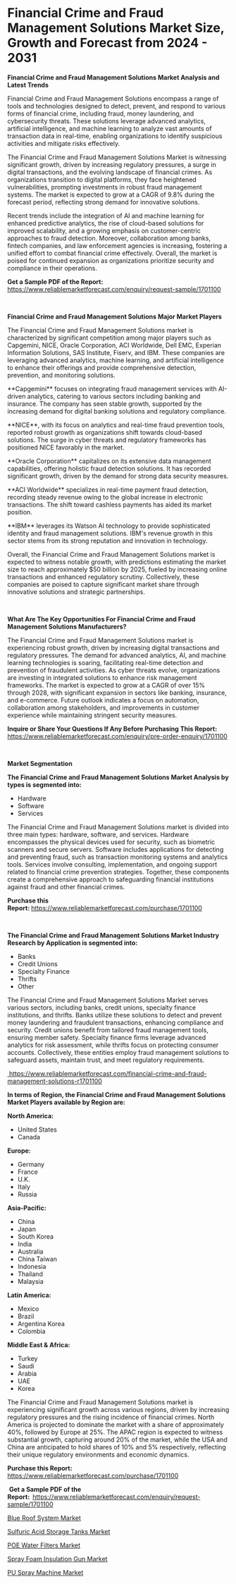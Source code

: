 <p><h1>Financial Crime and Fraud Management Solutions Market Size, Growth and Forecast from 2024 - 2031</h1></p><p><strong>Financial Crime and Fraud Management Solutions Market Analysis and Latest Trends</strong></p>
<p><p>Financial Crime and Fraud Management Solutions encompass a range of tools and technologies designed to detect, prevent, and respond to various forms of financial crime, including fraud, money laundering, and cybersecurity threats. These solutions leverage advanced analytics, artificial intelligence, and machine learning to analyze vast amounts of transaction data in real-time, enabling organizations to identify suspicious activities and mitigate risks effectively.</p><p>The Financial Crime and Fraud Management Solutions Market is witnessing significant growth, driven by increasing regulatory pressures, a surge in digital transactions, and the evolving landscape of financial crimes. As organizations transition to digital platforms, they face heightened vulnerabilities, prompting investments in robust fraud management systems. The market is expected to grow at a CAGR of 9.8% during the forecast period, reflecting strong demand for innovative solutions.</p><p>Recent trends include the integration of AI and machine learning for enhanced predictive analytics, the rise of cloud-based solutions for improved scalability, and a growing emphasis on customer-centric approaches to fraud detection. Moreover, collaboration among banks, fintech companies, and law enforcement agencies is increasing, fostering a unified effort to combat financial crime effectively. Overall, the market is poised for continued expansion as organizations prioritize security and compliance in their operations.</p></p>
<p><strong>Get a Sample PDF of the Report:&nbsp;</strong> <a href="https://www.reliablemarketforecast.com/enquiry/request-sample/1701100?utm_campaign=1567&utm_medium=2&utm_source=Github&utm_content=ia&utm_term=21102024&utm_id=financial-crime-and-fraud-management-solutions">https://www.reliablemarketforecast.com/enquiry/request-sample/1701100</a></p>
<p>&nbsp;</p>
<p><strong>Financial Crime and Fraud Management Solutions Major Market Players</strong></p>
<p><p>The Financial Crime and Fraud Management Solutions market is characterized by significant competition among major players such as Capgemini, NICE, Oracle Corporation, ACI Worldwide, Dell EMC, Experian Information Solutions, SAS Institute, Fiserv, and IBM. These companies are leveraging advanced analytics, machine learning, and artificial intelligence to enhance their offerings and provide comprehensive detection, prevention, and monitoring solutions.</p><p>**Capgemini** focuses on integrating fraud management services with AI-driven analytics, catering to various sectors including banking and insurance. The company has seen stable growth, supported by the increasing demand for digital banking solutions and regulatory compliance.</p><p>**NICE**, with its focus on analytics and real-time fraud prevention tools, reported robust growth as organizations shift towards cloud-based solutions. The surge in cyber threats and regulatory frameworks has positioned NICE favorably in the market.</p><p>**Oracle Corporation** capitalizes on its extensive data management capabilities, offering holistic fraud detection solutions. It has recorded significant growth, driven by the demand for strong data security measures.</p><p>**ACI Worldwide** specializes in real-time payment fraud detection, recording steady revenue owing to the global increase in electronic transactions. The shift toward cashless payments has aided its market position.</p><p>**IBM** leverages its Watson AI technology to provide sophisticated identity and fraud management solutions. IBM's revenue growth in this sector stems from its strong reputation and innovation in technology.</p><p>Overall, the Financial Crime and Fraud Management Solutions market is expected to witness notable growth, with predictions estimating the market size to reach approximately $50 billion by 2025, fueled by increasing online transactions and enhanced regulatory scrutiny. Collectively, these companies are poised to capture significant market share through innovative solutions and strategic partnerships.</p></p>
<p>&nbsp;</p>
<p><strong>What Are The Key Opportunities For Financial Crime and Fraud Management Solutions Manufacturers?</strong></p>
<p><p>The Financial Crime and Fraud Management Solutions market is experiencing robust growth, driven by increasing digital transactions and regulatory pressures. The demand for advanced analytics, AI, and machine learning technologies is soaring, facilitating real-time detection and prevention of fraudulent activities. As cyber threats evolve, organizations are investing in integrated solutions to enhance risk management frameworks. The market is expected to grow at a CAGR of over 15% through 2028, with significant expansion in sectors like banking, insurance, and e-commerce. Future outlook indicates a focus on automation, collaboration among stakeholders, and improvements in customer experience while maintaining stringent security measures.</p></p>
<p><strong>Inquire or Share Your Questions If Any Before Purchasing This Report:</strong> <a href="https://www.reliablemarketforecast.com/enquiry/pre-order-enquiry/1701100?utm_campaign=1567&utm_medium=2&utm_source=Github&utm_content=ia&utm_term=21102024&utm_id=financial-crime-and-fraud-management-solutions">https://www.reliablemarketforecast.com/enquiry/pre-order-enquiry/1701100</a></p>
<p>&nbsp;</p>
<p><strong>Market Segmentation</strong></p>
<p><strong>The Financial Crime and Fraud Management Solutions Market Analysis by types is segmented into:</strong></p>
<p><ul><li>Hardware</li><li>Software</li><li>Services</li></ul></p>
<p><p>The Financial Crime and Fraud Management Solutions market is divided into three main types: hardware, software, and services. Hardware encompasses the physical devices used for security, such as biometric scanners and secure servers. Software includes applications for detecting and preventing fraud, such as transaction monitoring systems and analytics tools. Services involve consulting, implementation, and ongoing support related to financial crime prevention strategies. Together, these components create a comprehensive approach to safeguarding financial institutions against fraud and other financial crimes.</p></p>
<p><strong>Purchase this Report:&nbsp;</strong><a href="https://www.reliablemarketforecast.com/purchase/1701100?utm_campaign=1567&utm_medium=2&utm_source=Github&utm_content=ia&utm_term=21102024&utm_id=financial-crime-and-fraud-management-solutions">https://www.reliablemarketforecast.com/purchase/1701100</a></p>
<p>&nbsp;</p>
<p><strong>The Financial Crime and Fraud Management Solutions Market Industry Research by Application is segmented into:</strong></p>
<p><ul><li>Banks</li><li>Credit Unions</li><li>Specialty Finance</li><li>Thrifts</li><li>Other</li></ul></p>
<p><p>The Financial Crime and Fraud Management Solutions Market serves various sectors, including banks, credit unions, specialty finance institutions, and thrifts. Banks utilize these solutions to detect and prevent money laundering and fraudulent transactions, enhancing compliance and security. Credit unions benefit from tailored fraud management tools, ensuring member safety. Specialty finance firms leverage advanced analytics for risk assessment, while thrifts focus on protecting consumer accounts. Collectively, these entities employ fraud management solutions to safeguard assets, maintain trust, and meet regulatory requirements.</p></p>
<p><a href="https://www.reliablemarketforecast.com/financial-crime-and-fraud-management-solutions-r1701100?utm_campaign=1567&utm_medium=2&utm_source=Github&utm_content=ia&utm_term=21102024&utm_id=financial-crime-and-fraud-management-solutions">&nbsp;https://www.reliablemarketforecast.com/financial-crime-and-fraud-management-solutions-r1701100</a></p>
<p><strong>In terms of Region, the Financial Crime and Fraud Management Solutions Market Players available by Region are:</strong></p>
<p>
    <p> <strong> North America: </strong>
        <ul>
            <li>United States</li>
            <li>Canada</li>
        </ul>
        </p> 
    <p> <strong> Europe: </strong>
        <ul>
            <li>Germany</li>
            <li>France</li>
            <li>U.K.</li>
            <li>Italy</li>
            <li>Russia</li>
        </ul>
        </p> 
    <p> <strong> Asia-Pacific: </strong>
        <ul>
            <li>China</li>
            <li>Japan</li>
            <li>South Korea</li>
            <li>India</li>
            <li>Australia</li>
            <li>China Taiwan</li>
            <li>Indonesia</li>
            <li>Thailand</li>
            <li>Malaysia</li>
        </ul>
        </p> 
    <p> <strong> Latin America: </strong>
        <ul>
            <li>Mexico</li>
            <li>Brazil</li>
            <li>Argentina Korea</li>
            <li>Colombia</li>
        </ul>
        </p> 
    <p> <strong> Middle East & Africa: </strong>
        <ul>
            <li>Turkey</li>
            <li>Saudi</li>
            <li>Arabia</li>
            <li>UAE</li>
            <li>Korea</li>
        </ul>
    </p>
    </p>
<p><p>The Financial Crime and Fraud Management Solutions market is experiencing significant growth across various regions, driven by increasing regulatory pressures and the rising incidence of financial crimes. North America is projected to dominate the market with a share of approximately 40%, followed by Europe at 25%. The APAC region is expected to witness substantial growth, capturing around 20% of the market, while the USA and China are anticipated to hold shares of 10% and 5% respectively, reflecting their unique regulatory environments and economic dynamics.</p></p>
<p><strong>Purchase this Report: </strong><a href="https://www.reliablemarketforecast.com/purchase/1701100?utm_campaign=1567&utm_medium=2&utm_source=Github&utm_content=ia&utm_term=21102024&utm_id=financial-crime-and-fraud-management-solutions">https://www.reliablemarketforecast.com/purchase/1701100</a></p>
<p>&nbsp;<strong>Get a Sample PDF of the Report:&nbsp;&nbsp;</strong><a href="https://www.reliablemarketforecast.com/enquiry/request-sample/1701100?utm_campaign=1567&utm_medium=2&utm_source=Github&utm_content=ia&utm_term=21102024&utm_id=financial-crime-and-fraud-management-solutions">https://www.reliablemarketforecast.com/enquiry/request-sample/1701100</a></p>
<p><strong></strong></p>
<p><p><a href="https://www.linkedin.com/pulse/surfing-blue-roof-system-wave-riding-market-currents-2031-cy6cc?utm_campaign=1567&utm_medium=2&utm_source=Github&utm_content=ia&utm_term=21102024&utm_id=financial-crime-and-fraud-management-solutions">Blue Roof System Market</a></p><p><a href="https://www.linkedin.com/pulse/sulfuric-acid-storage-tanks-market-forecasts-trends-impact-eiljc?utm_campaign=1567&utm_medium=2&utm_source=Github&utm_content=ia&utm_term=21102024&utm_id=financial-crime-and-fraud-management-solutions">Sulfuric Acid Storage Tanks Market</a></p><p><a href="https://www.linkedin.com/pulse/poe-water-filters-industry-analysis-report-market-size-h0tbc?utm_campaign=1567&utm_medium=2&utm_source=Github&utm_content=ia&utm_term=21102024&utm_id=financial-crime-and-fraud-management-solutions">POE Water Filters Market</a></p><p><a href="https://www.linkedin.com/pulse/spray-foam-insulation-gun-market-revolution-2024-2031-trends-maomc?utm_campaign=1567&utm_medium=2&utm_source=Github&utm_content=ia&utm_term=21102024&utm_id=financial-crime-and-fraud-management-solutions">Spray Foam Insulation Gun Market</a></p><p><a href="https://www.linkedin.com/pulse/global-pu-spray-machine-market-size-trends-analysis-regional-rsemc?utm_campaign=1567&utm_medium=2&utm_source=Github&utm_content=ia&utm_term=21102024&utm_id=financial-crime-and-fraud-management-solutions">PU Spray Machine Market</a></p></p>